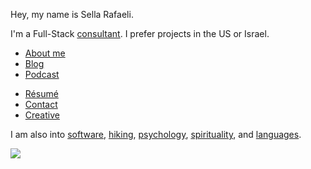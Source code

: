 Hey, my name is Sella Rafaeli. 

I'm a Full-Stack [consultant](/consulting). I prefer projects in the US or Israel. 

* [About me](/about.html)
* [Blog](/blog)
* [Podcast](/podcast)
<!-- * [readings](/good_reads.html) -->
* [Résumé](/cv_sella_rafaeli_apr_2016.pdf)
* [Contact](/contact.html)
* [Creative](/creative.html)

I am also into [software](/software), [hiking](/hiking), [psychology](/psychology), [spirituality](/spirituality), and [languages](/languages). 

<div class='center'>
  <img src="http://imgur.com/NJoZJIs.jpg">
</div>